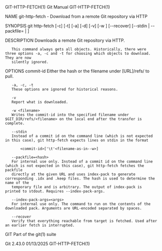 GIT-HTTP-FETCH(1)							  Git Manual							     GIT-HTTP-FETCH(1)

NAME
       git-http-fetch - Download from a remote Git repository via HTTP

SYNOPSIS
       git http-fetch [-c] [-t] [-a] [-d] [-v] [-w <filename>] [--recover] [--stdin | --packfile=<hash> | <commit>] <URL>

DESCRIPTION
       Downloads a remote Git repository via HTTP.

       This command always gets all objects. Historically, there were three options -a, -c and -t for choosing which objects to download. They are now
       silently ignored.

OPTIONS
       commit-id
	   Either the hash or the filename under [URL]/refs/ to pull.

       -a, -c, -t
	   These options are ignored for historical reasons.

       -v
	   Report what is downloaded.

       -w <filename>
	   Writes the commit-id into the specified filename under $GIT_DIR/refs/<filename> on the local end after the transfer is complete.

       --stdin
	   Instead of a commit id on the command line (which is not expected in this case), git http-fetch expects lines on stdin in the format

	       <commit-id>['\t'<filename-as-in--w>]

       --packfile=<hash>
	   For internal use only. Instead of a commit id on the command line (which is not expected in this case), git http-fetch fetches the packfile
	   directly at the given URL and uses index-pack to generate corresponding .idx and .keep files. The hash is used to determine the name of the
	   temporary file and is arbitrary. The output of index-pack is printed to stdout. Requires --index-pack-args.

       --index-pack-args=<args>
	   For internal use only. The command to run on the contents of the downloaded pack. Arguments are URL-encoded separated by spaces.

       --recover
	   Verify that everything reachable from target is fetched. Used after an earlier fetch is interrupted.

GIT
       Part of the git(1) suite

Git 2.43.0								  01/13/2025							     GIT-HTTP-FETCH(1)
